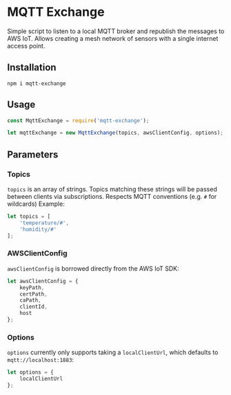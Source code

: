 # MQTT Exchange

Simple script to listen to a local MQTT broker and republish the messages to AWS IoT. Allows creating a mesh network of sensors with a single internet access point.

## Installation

```shell
npm i mqtt-exchange
```

## Usage
```javascript
const MqttExchange = require('mqtt-exchange');

let mqttExchange = new MqttExchange(topics, awsClientConfig, options);
```

## Parameters

### Topics
`topics` is an array of strings. Topics matching these strings will be passed between clients via subscriptions. Respects MQTT conventions (e.g. `#` for wildcards) Example:

```javascript
let topics = [
    'temperature/#',
    'humidity/#'
];
```

### AWSClientConfig
`awsClientConfig` is borrowed directly from the AWS IoT SDK:

```javascript
let awsClientConfig = {
    keyPath,
    certPath,
    caPath,
    clientId,
    host
};
```

### Options
`options` currently only supports taking a `localClientUrl`, which defaults to `mqtt://localhost:1883`:

```javascript
let options = {
    localClientUrl
};
```